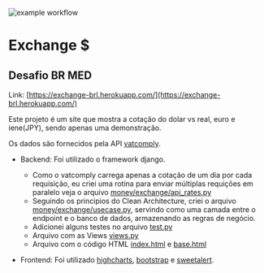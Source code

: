 ![example workflow](https://github.com/VictorCarlquist/exchange/actions/workflows/django.yml/badge.svg)

# Exchange $

Desafio BR MED
---

Link: [https://exchange-brl.herokuapp.com/](https://exchange-brl.herokuapp.com/)

Este projeto é um site que mostra a cotação do dolar vs real, euro e iene(JPY), sendo apenas uma demonstração.

Os dados são fornecidos pela API  [vatcomply](https://www.vatcomply.com/documentation).

- Backend: Foi utilizado o framework django.
  - Como o vatcomply carrega apenas a cotação de um dia por cada requisição, eu criei uma rotina para enviar múltiplas requições em paralelo veja o arquivo [money/exchange/api_rates.py](https://github.com/VictorCarlquist/exchange/blob/main/money/exchange/api_rates.py)
  - Seguindo os principios do Clean Architecture, criei o arquivo [money/exchange/usecase.py](https://github.com/VictorCarlquist/exchange/blob/main/money/exchange/usecase.py), servindo como uma camada entre o endpoint e o banco de dados, armazenando as regras de negócio.
  - Adicionei alguns testes no arquivo [test.py](https://github.com/VictorCarlquist/exchange/blob/main/money/exchange/tests.py)
  - Arquivo com as Views [views.py](https://github.com/VictorCarlquist/exchange/blob/main/money/exchange/views.py)
  - Arquivo com o código HTML [index.html](https://github.com/VictorCarlquist/exchange/blob/main/money/exchange/templates/exchange/index.html) e [base.html](https://github.com/VictorCarlquist/exchange/blob/main/money/exchange/templates/exchange/base.html)

- Frontend: Foi utilizado [highcharts](https://www.highcharts.com/), [bootstrap](https://getbootstrap.com/) e [sweetalert](https://sweetalert.js.org/guides/).
